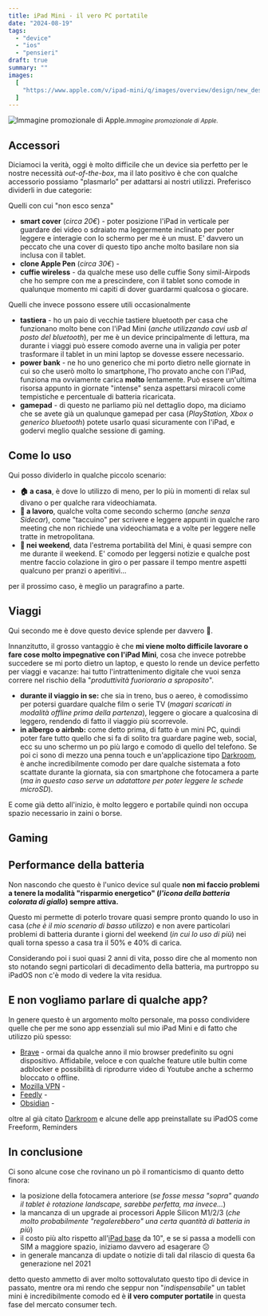 ```yaml
---
title: iPad Mini - il vero PC portatile
date: "2024-08-19"
tags:
  - "device"
  - "ios"
  - "pensieri"
draft: true
summary: ""
images:
  [
    "https://www.apple.com/v/ipad-mini/q/images/overview/design/new_design__227ki0c376am_large.png",
  ]
---
```


![Immagine promozionale di Apple.](https://www.apple.com/v/ipad-mini/q/images/overview/design/new_design__227ki0c376am_large.png)<small>_Immagine promozionale di Apple._</small>

## Accessori

Diciamoci la verità, oggi è molto difficile che un device sia perfetto per le nostre necessità _out-of-the-box_, ma il lato positivo è che con qualche accessorio possiamo "plasmarlo" per adattarsi ai nostri utilizzi. Preferisco dividerli in due categorie:

Quelli con cui "non esco senza"

- **smart cover** (_circa 20€_) - poter posizione l'iPad in verticale per guardare dei video o sdraiato ma leggermente inclinato per poter leggere e interagie con lo schermo per me è un must. E' davvero un peccato che una cover di questo tipo anche molto basilare non sia inclusa con il tablet.
- **clone Apple Pen** (_circa 30€_) -
- **cuffie wireless** - da qualche mese uso delle cuffie Sony simil-Airpods che ho sempre con me a prescindere, con il tablet sono comode in qualunque momento mi capiti di dover guardarmi qualcosa o giocare.

Quelli che invece possono essere utili occasionalmente

- **tastiera** - ho un paio di vecchie tastiere bluetooth per casa che funzionano molto bene con l'iPad Mini (_anche utilizzando cavi usb al posto del bluetooth_), per me è un device principalmente di lettura, ma durante i viaggi può essere comodo averne una in valigia per poter trasformare il tablet in un mini laptop se dovesse essere necessario.
- **power bank** - ne ho uno generico che mi porto dietro nelle giornate in cui so che userò molto lo smartphone, l'ho provato anche con l'iPad, funziona ma ovviamente carica **molto** lentamente. Può essere un'ultima risorsa appunto in giornate "intense" senza aspettarsi miracoli come tempistiche e percentuale di batteria ricaricata.
- **gamepad** - di questo ne parliamo più nel dettaglio dopo, ma diciamo che se avete già un qualunque gamepad per casa (_PlayStation, Xbox o generico bluetooth_) potete usarlo quasi sicuramente con l'iPad, e godervi meglio qualche sessione di gaming.

## Come lo uso

Qui posso dividerlo in qualche piccolo scenario:

- **🏠 a casa**, è dove lo utilizzo di meno, per lo più in momenti di relax sul divano o per qualche rara videochiamata.
- **💼 a lavoro**, qualche volta come secondo schermo (_anche senza Sidecar_), come "taccuino" per scrivere e leggere appunti in qualche raro meeting che non richiede una videochiamata e a volte per leggere nelle tratte in metropolitana.
- **🔅 nei weekend**, data l'estrema portabilità del Mini, è quasi sempre con me durante il weekend. E' comodo per leggersi notizie e qualche post mentre faccio colazione in giro o per passare il tempo mentre aspetti qualcuno per pranzi o aperitivi...

per il prossimo caso, è meglio un paragrafino a parte.

## Viaggi

Qui secondo me è dove questo device splende per davvero 🌟.

Innanzitutto, il grosso vantaggio è che **mi viene molto difficile lavorare o fare cose molto impegnative con l'iPad Mini**, cosa che invece potrebbe succedere se mi porto dietro un laptop, e questo lo rende un device perfetto per viaggi e vacanze: hai tutto l'intrattenimento digitale che vuoi senza correre nel rischio della "_produttività fuoriorario a sproposito_".

- **durante il viaggio in se:** che sia in treno, bus o aereo, è comodissimo per potersi guardare qualche film o serie TV (_magari scaricati in modalità offline prima della partenza_), leggere o giocare a qualcosina di leggero, rendendo di fatto il viaggio più scorrevole.
- **in albergo o airbnb:** come detto prima, di fatto è un mini PC, quindi poter fare tutto quello che si fa di solito tra guardare pagine web, social, ecc su uno schermo un po più largo e comodo di quello del telefono. Se poi ci sono di mezzo una penna touch e un'applicazione tipo [Darkroom](https://apps.apple.com/us/app/darkroom-photo-video-editor/id953286746), è anche incredibilmente comodo per dare qualche sistemata a foto scattate durante la giornata, sia con smartphone che fotocamera a parte (_ma in questo caso serve un adatattore per poter leggere le schede microSD_).

E come già detto all'inizio, è molto leggero e portabile quindi non occupa spazio necessario in zaini o borse.

## Gaming

## Performance della batteria

Non nascondo che questo è l'unico device sul quale **non mi faccio problemi a tenere la modalità "risparmio energetico" (_l'icona della batteria colorata di giallo_) sempre attiva.**

Questo mi permette di poterlo trovare quasi sempre pronto quando lo uso in casa (_che è il mio scenario di basso utilizzo_) e non avere particolari problemi di batteria durante i giorni del weekend (_in cui lo uso di più_) nei quali torna spesso a casa tra il 50% e 40% di carica.

Considerando poi i suoi quasi 2 anni di vita, posso dire che al momento non sto notando segni particolari di decadimento della batteria, ma purtroppo su iPadOS non c'è modo di vedere la vita residua.

## E non vogliamo parlare di qualche app?

In genere questo è un argomento molto personale, ma posso condividere quelle che per me sono app essenziali sul mio iPad Mini e di fatto che utilizzo più spesso:

- [Brave]() - ormai da qualche anno il mio browser predefinito su ogni dispositivo. Affidabile, veloce e con qualche feature utile bultin come adblocker e possibilità di riprodurre video di Youtube anche a schermo bloccato o offline.
- [Mozilla VPN]() -
- [Feedly]() -
- [Obsidian]() -

oltre al già citato [Darkroom](https://apps.apple.com/us/app/darkroom-photo-video-editor/id953286746) e alcune delle app preinstallate su iPadOS come Freeform, Reminders

## In conclusione

Ci sono alcune cose che rovinano un pò il romanticismo di quanto detto finora:

- la posizione della fotocamera anteriore (_se fosse messa "sopra" quando il tablet è rotazione landscape, sarebbe perfetta, ma invece..._)
- la mancanza di un upgrade ai processori Apple Silicon M1/2/3 (_che molto probabilmente "regalerebbero" una certa quantità di batteria in più_)
- il costo più alto rispetto all'[iPad base](https://www.apple.com/it/ipad/compare/?modelList=ipad-mini-6th-gen,ipad-10th-gen,ipad-air-11-m2) da 10", e se si passa a modelli con SIM a maggiore spazio, iniziamo davvero ad esagerare 😕
- in generale mancanza di update o notizie di tali dal rilascio di questa 6a generazione nel 2021

detto questo ammetto di aver molto sottovalutato questo tipo di device in passato, mentre ora mi rendo che seppur non "_indispensabile_" un tablet mini è incredibilmente comodo ed è **il vero computer portatile** in questa fase del mercato consumer tech.
